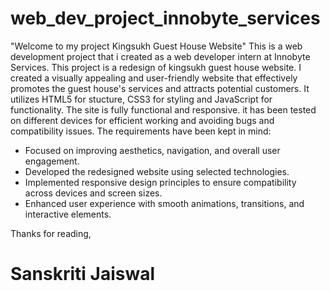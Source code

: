 # web_dev_project_innobyte_services
"Welcome to my project Kingsukh Guest House Website"
This is a web development project that i created as a web developer intern at Innobyte Services.
This project is a redesign of kingsukh guest house website. I created a visually appealing and user-friendly website that effectively promotes the guest house's services and attracts potential customers.
It utilizes HTML5 for stucture, CSS3 for styling and JavaScript for functionality.
The site is fully functional and responsive. it has been tested on different devices for efficient working and avoiding bugs and compatibility issues.
The requirements have been kept in mind:
- Focused on improving aesthetics, navigation, and overall user engagement.
- Developed the redesigned website using selected technologies.
- Implemented responsive design principles to ensure compatibility across devices and screen sizes.
- Enhanced user experience with smooth animations, transitions, and interactive elements.
  
Thanks for reading,
# Sanskriti Jaiswal

